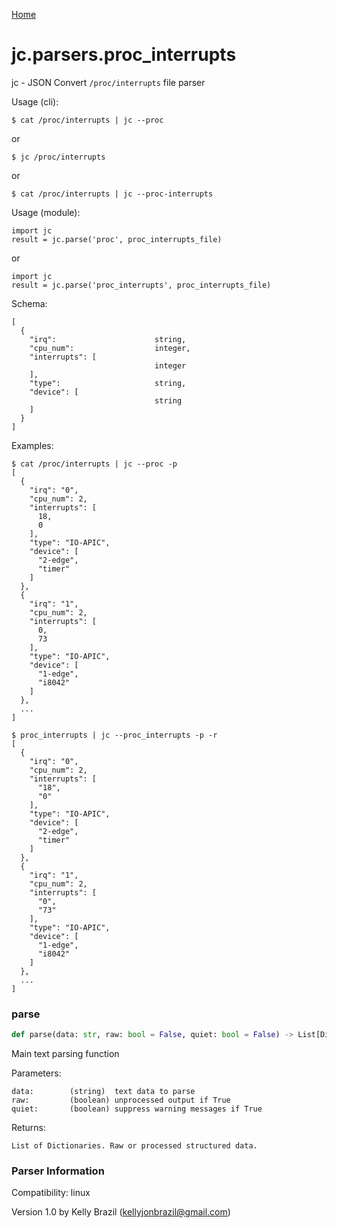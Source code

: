 [Home](https://kellyjonbrazil.github.io/jc/)
<a id="jc.parsers.proc_interrupts"></a>

# jc.parsers.proc\_interrupts

jc - JSON Convert `/proc/interrupts` file parser

Usage (cli):

    $ cat /proc/interrupts | jc --proc

or

    $ jc /proc/interrupts

or

    $ cat /proc/interrupts | jc --proc-interrupts

Usage (module):

    import jc
    result = jc.parse('proc', proc_interrupts_file)

or

    import jc
    result = jc.parse('proc_interrupts', proc_interrupts_file)

Schema:

    [
      {
        "irq":                      string,
        "cpu_num":                  integer,
        "interrupts": [
                                    integer
        ],
        "type":                     string,
        "device": [
                                    string
        ]
      }
    ]

Examples:

    $ cat /proc/interrupts | jc --proc -p
    [
      {
        "irq": "0",
        "cpu_num": 2,
        "interrupts": [
          18,
          0
        ],
        "type": "IO-APIC",
        "device": [
          "2-edge",
          "timer"
        ]
      },
      {
        "irq": "1",
        "cpu_num": 2,
        "interrupts": [
          0,
          73
        ],
        "type": "IO-APIC",
        "device": [
          "1-edge",
          "i8042"
        ]
      },
      ...
    ]

    $ proc_interrupts | jc --proc_interrupts -p -r
    [
      {
        "irq": "0",
        "cpu_num": 2,
        "interrupts": [
          "18",
          "0"
        ],
        "type": "IO-APIC",
        "device": [
          "2-edge",
          "timer"
        ]
      },
      {
        "irq": "1",
        "cpu_num": 2,
        "interrupts": [
          "0",
          "73"
        ],
        "type": "IO-APIC",
        "device": [
          "1-edge",
          "i8042"
        ]
      },
      ...
    ]

<a id="jc.parsers.proc_interrupts.parse"></a>

### parse

```python
def parse(data: str, raw: bool = False, quiet: bool = False) -> List[Dict]
```

Main text parsing function

Parameters:

    data:        (string)  text data to parse
    raw:         (boolean) unprocessed output if True
    quiet:       (boolean) suppress warning messages if True

Returns:

    List of Dictionaries. Raw or processed structured data.

### Parser Information
Compatibility:  linux

Version 1.0 by Kelly Brazil (kellyjonbrazil@gmail.com)
